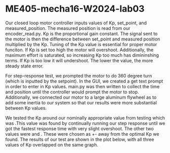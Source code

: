 # ME405-mecha16-W2024-lab03
  Our closed loop motor controller inputs values of Kp, set_point, and measured_position. The measured position is read from our encoder_read.py. Kp is the proportional gain constant. The signal sent to the motor is then the difference between set_point and measured position multiplied by the Kp. Tuning of the Kp value is essential for proper motor funciton. If Kp is set too high the motor will overshoot. Additionally, the maximum effort is saturated, so increasing Kp too much has dimininshing terms. If Kp is too low it will undershoot. The lower the value, the more steady state error.
  
  For step-response test, we prompted the motor to do 360 degree turn (which is inputted by the setpoint). In the GUI, we created a get text prompt in order to enter in Kp values. main.py was then written to collect the time and position until the controller would prompt the motor to stop. Additionally, we connected our motor to a large aluminum flywheel as to add some inertia to our system so that our results were more substantial between Kp values. 
  
  We tested the Kp around our nominally appropriate value from testing which was  .This value was found by continually running our step response until we got the fastest response time with very slight overshoot. The other two values were  and   . These were chosen as +- away from the optimal Kp we found.
The results of our test are shown in the plot below, with all three values of Kp overlapped on the same graph.
  
